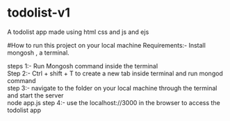 # todolist-v1

A todolist app made using html css and js and ejs

#How to run this project on your local machine
Requirements:- Install mongosh , a terminal.

steps 1:- Run Mongosh command inside the terminal <br/>
Step 2:- Ctrl + shift + T to create a new tab inside terminal and run mongod command <br/>
step 3:- navigate to the folder on your local machine through the terminal and start the server <br/>
node app.js
step 4:- use the localhost://3000 in the browser to access the todolist app
